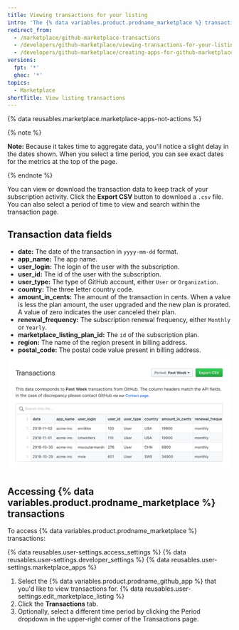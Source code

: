 ```yaml
---
title: Viewing transactions for your listing
intro: 'The {% data variables.product.prodname_marketplace %} transactions page allows you to download and view all transactions for your {% data variables.product.prodname_marketplace %} listing. You can view transactions for the past day (24 hours), week, month, or for the entire duration of time that your {% data variables.product.prodname_github_app %} has been listed.'
redirect_from:
  - /marketplace/github-marketplace-transactions
  - /developers/github-marketplace/viewing-transactions-for-your-listing
  - /developers/github-marketplace/creating-apps-for-github-marketplace/viewing-transactions-for-your-listing
versions:
  fpt: '*'
  ghec: '*'
topics:
  - Marketplace
shortTitle: View listing transactions
---
```


{% data reusables.marketplace.marketplace-apps-not-actions %}

{% note %}

**Note:** Because it takes time to aggregate data, you'll notice a slight delay in the dates shown. When you select a time period, you can see exact dates for the metrics at the top of the page.

{% endnote %}

You can view or download the transaction data to keep track of your subscription activity. Click the **Export CSV** button to download a `.csv` file. You can also select a period of time to view and search within the transaction page.

## Transaction data fields

- **date:** The date of the transaction in `yyyy-mm-dd` format.
- **app_name:** The app name.
- **user_login:** The login of the user with the subscription.
- **user_id:** The id of the user with the subscription.
- **user_type:** The type of GitHub account, either `User` or `Organization`.
- **country:** The three letter country code.
- **amount_in_cents:** The amount of the transaction in cents. When a value is less the plan amount, the user upgraded and the new plan is prorated. A value of zero indicates the user canceled their plan.
- **renewal_frequency:** The subscription renewal frequency, either `Monthly` or `Yearly`.
- **marketplace_listing_plan_id:** The `id` of the subscription plan.
- **region:** The name of the region present in billing address.
- **postal_code:** The postal code value present in billing address.

![Screenshot of the "Transactions" tab in the {% data variables.product.prodname_marketplace %} listing for an app. Transactions from the past week are listed in a table layout, with a search bar labeled "Search this file...".](/assets/images/marketplace/marketplace-transactions.png)

## Accessing {% data variables.product.prodname_marketplace %} transactions

To access {% data variables.product.prodname_marketplace %} transactions:

{% data reusables.user-settings.access_settings %}
{% data reusables.user-settings.developer_settings %}
{% data reusables.user-settings.marketplace_apps %}
1. Select the {% data variables.product.prodname_github_app %} that you'd like to view transactions for.
{% data reusables.user-settings.edit_marketplace_listing %}
1. Click the **Transactions** tab.
1. Optionally, select a different time period by clicking the Period dropdown in the upper-right corner of the Transactions page.

